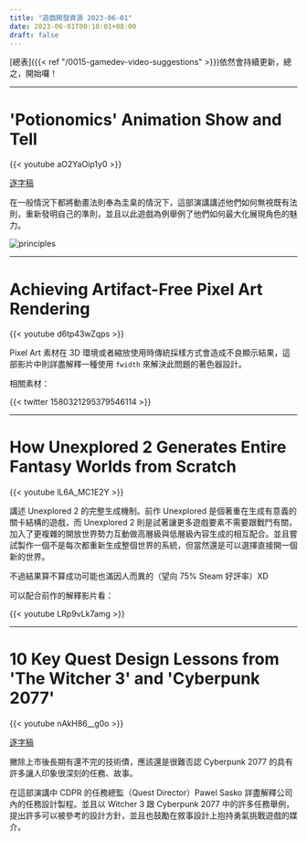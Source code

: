 ```yaml
---
title: "遊戲開發資源 2023-06-01"
date: 2023-06-01T00:10:01+08:00
draft: false
---
```


[總表]({{< ref "/0015-gamedev-video-suggestions" >}})依然會持續更新，總之，開始囉！

---

# 'Potionomics' Animation Show and Tell

{{< youtube aO2YaOip1y0 >}}

[逐字稿](https://blog.chosenconcept.dev/GDC-transcript/transcript.html?v=aO2YaOip1y0&l=en)

在一般情況下都將動畫法則奉為圭臬的情況下，這部演講講述他們如何無視既有法則，重新發明自己的準則，並且以此遊戲為例舉例了他們如何最大化展現角色的魅力。

![principles](/images/posts/resource-update/2023-06-01/1.png)

---

# Achieving Artifact-Free Pixel Art Rendering

{{< youtube d6tp43wZqps >}}

Pixel Art 素材在 3D 環境或者縮放使用時傳統採樣方式會造成不良顯示結果，這部影片中則詳盡解釋一種使用 `fwidth` 來解決此問題的著色器設計。

相關素材：

{{< twitter 1580321295379546114 >}}

---

# How Unexplored 2 Generates Entire Fantasy Worlds from Scratch

{{< youtube lL6A_MC1E2Y >}}

講述 Unexplored 2 的完整生成機制。前作 Unexplored 是個著重在生成有意義的關卡結構的遊戲，而 Unexplored 2 則是試著讓更多遊戲要素不需要跟戰鬥有關，加入了更複雜的開放世界勢力互動做高層級與低層級內容生成的相互配合。並且嘗試製作一個不是每次都重新生成整個世界的系統，但當然還是可以選擇直接開一個新的世界。

不過結果算不算成功可能也滿因人而異的（望向 75% Steam 好評率）XD

可以配合前作的解釋影片看：

{{< youtube LRp9vLk7amg >}}

---

# 10 Key Quest Design Lessons from 'The Witcher 3' and 'Cyberpunk 2077'

{{< youtube nAkH86__g0o >}}

[逐字稿](https://blog.chosenconcept.dev/GDC-transcript/transcript.html?v=aO2YaOip1y0&l=en)

撇除上市後長期有還不完的技術債，應該還是很難否認 Cyberpunk 2077 的具有許多讓人印象很深刻的任務、故事。

在這部演講中 CDPR 的任務總監（Quest Director）Pawel Sasko 詳盡解釋公司內的任務設計製程。並且以 Witcher 3 跟 Cyberpunk 2077 中的許多任務舉例，提出許多可以被參考的設計方針，並且也鼓勵在敘事設計上抱持勇氣挑戰遊戲的媒介。